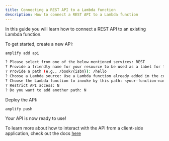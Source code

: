 ```yaml
---
title: Connecting a REST API to a Lambda function
description: How to connect a REST API to a Lambda function
---
```


In this guide you will learn how to connect a REST API to an existing Lambda function.

To get started, create a new API:

```sh
amplify add api

? Please select from one of the below mentioned services: REST
? Provide a friendly name for your resource to be used as a label for this category in the project: myapi
? Provide a path (e.g., /book/{isbn}): /hello
? Choose a Lambda source: Use a Lambda function already added in the current Amplify project
? Choose the Lambda function to invoke by this path: <your-function-name>
? Restrict API access: N
? Do you want to add another path: N
```

Deploy the API:

```sh
amplify push
```

Your API is now ready to use!

To learn more about how to interact with the API from a client-side application, check out the docs [here](~/lib/restapi/getting-started.md)